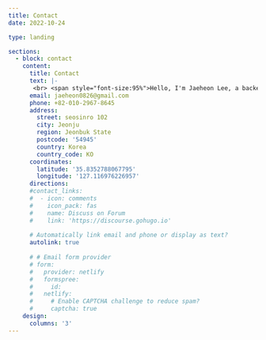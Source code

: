 ```yaml
---
title: Contact
date: 2022-10-24

type: landing

sections:
  - block: contact
    content:
      title: Contact
      text: |-
       <br> <span style="font-size:95%">Hello, I'm Jaeheon Lee, a backend developer. If you would like to contact me, please see below!</span> <br>
      email: jaeheon0826@gmail.com
      phone: +82-010-2967-8645
      address:
        street: seosinro 102
        city: Jeonju
        region: Jeonbuk State
        postcode: '54945'
        country: Korea
        country_code: KO
      coordinates:
        latitude: '35.8352788067795'
        longitude: '127.116976226957'
      directions: 
      #contact_links:
      #  - icon: comments
      #    icon_pack: fas
      #    name: Discuss on Forum
      #    link: 'https://discourse.gohugo.io'
    
      # Automatically link email and phone or display as text?
      autolink: true
    
      # # Email form provider
      # form:
      #   provider: netlify
      #   formspree:
      #     id:
      #   netlify:
      #     # Enable CAPTCHA challenge to reduce spam?
      #     captcha: true
    design:
      columns: '3'
---
```

